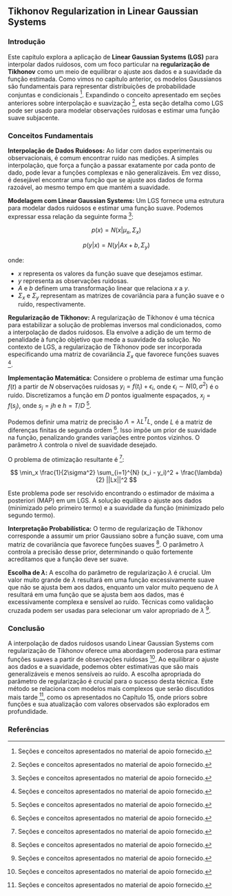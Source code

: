 ## Tikhonov Regularization in Linear Gaussian Systems

### Introdução
Este capítulo explora a aplicação de **Linear Gaussian Systems (LGS)** para interpolar dados ruidosos, com um foco particular na **regularização de Tikhonov** como um meio de equilibrar o ajuste aos dados e a suavidade da função estimada. Como vimos no capítulo anterior, os modelos Gaussianos são fundamentais para representar distribuições de probabilidade conjuntas e condicionais [^1]. Expandindo o conceito apresentado em seções anteriores sobre interpolação e suavização [^1], esta seção detalha como LGS pode ser usado para modelar observações ruidosas e estimar uma função suave subjacente.

### Conceitos Fundamentais

**Interpolação de Dados Ruidosos:**
Ao lidar com dados experimentais ou observacionais, é comum encontrar ruído nas medições. A simples interpolação, que força a função a passar exatamente por cada ponto de dado, pode levar a funções complexas e não generalizáveis. Em vez disso, é desejável encontrar uma função que se ajuste aos dados de forma razoável, ao mesmo tempo em que mantém a suavidade.

**Modelagem com Linear Gaussian Systems:**
Um LGS fornece uma estrutura para modelar dados ruidosos e estimar uma função suave. Podemos expressar essa relação da seguinte forma [^1]:

$$ p(x) = N(x|\mu_x, \Sigma_x) $$

$$ p(y|x) = N(y|Ax + b, \Sigma_y) $$

onde:
*   $x$ representa os valores da função suave que desejamos estimar.
*   $y$ representa as observações ruidosas.
*   $A$ e $b$ definem uma transformação linear que relaciona $x$ a $y$.
*   $\Sigma_x$ e $\Sigma_y$ representam as matrizes de covariância para a função suave e o ruído, respectivamente.

**Regularização de Tikhonov:**
A regularização de Tikhonov é uma técnica para estabilizar a solução de problemas inversos mal condicionados, como a interpolação de dados ruidosos. Ela envolve a adição de um termo de penalidade à função objetivo que mede a suavidade da solução. No contexto de LGS, a regularização de Tikhonov pode ser incorporada especificando uma matriz de covariância $\Sigma_x$ que favorece funções suaves [^1].

**Implementação Matemática:**
Considere o problema de estimar uma função $f(t)$ a partir de $N$ observações ruidosas $y_i = f(t_i) + \epsilon_i$, onde $\epsilon_i \sim N(0, \sigma^2)$ é o ruído. Discretizamos a função em $D$ pontos igualmente espaçados, $x_j = f(s_j)$, onde $s_j = jh$ e $h = T/D$ [^1].

Podemos definir uma matriz de precisão $\Lambda = \lambda L^T L$, onde $L$ é a matriz de diferenças finitas de segunda ordem [^1]. Isso impõe um prior de suavidade na função, penalizando grandes variações entre pontos vizinhos. O parâmetro $\lambda$ controla o nível de suavidade desejado.

O problema de otimização resultante é [^1]:

$$ \min_x \frac{1}{2\sigma^2} \sum_{i=1}^{N} (x_i - y_i)^2 + \frac{\lambda}{2} ||Lx||^2 $$

Este problema pode ser resolvido encontrando o estimador de máxima a posteriori (MAP) em um LGS. A solução equilibra o ajuste aos dados (minimizado pelo primeiro termo) e a suavidade da função (minimizado pelo segundo termo).

**Interpretação Probabilística:**
O termo de regularização de Tikhonov corresponde a assumir um prior Gaussiano sobre a função suave, com uma matriz de covariância que favorece funções suaves [^1]. O parâmetro $\lambda$ controla a precisão desse prior, determinando o quão fortemente acreditamos que a função deve ser suave.

**Escolha de $\lambda$:**
A escolha do parâmetro de regularização $\lambda$ é crucial. Um valor muito grande de $\lambda$ resultará em uma função excessivamente suave que não se ajusta bem aos dados, enquanto um valor muito pequeno de $\lambda$ resultará em uma função que se ajusta bem aos dados, mas é excessivamente complexa e sensível ao ruído. Técnicas como validação cruzada podem ser usadas para selecionar um valor apropriado de $\lambda$ [^1].

### Conclusão
A interpolação de dados ruidosos usando Linear Gaussian Systems com regularização de Tikhonov oferece uma abordagem poderosa para estimar funções suaves a partir de observações ruidosas [^1]. Ao equilibrar o ajuste aos dados e a suavidade, podemos obter estimativas que são mais generalizáveis e menos sensíveis ao ruído. A escolha apropriada do parâmetro de regularização é crucial para o sucesso desta técnica. Este método se relaciona com modelos mais complexos que serão discutidos mais tarde [^1], como os apresentados no Capítulo 15, onde priors sobre funções e sua atualização com valores observados são explorados em profundidade.

### Referências
[^1]: Seções e conceitos apresentados no material de apoio fornecido.

<!-- END -->